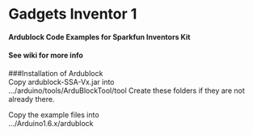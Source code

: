 # Gadgets Inventor 1
####  Ardublock Code Examples for Sparkfun Inventors Kit
####  See wiki for more info
  
   
###Installation of Ardublock  
Copy ardublock-SSA-Vx.jar into  
    .../arduino/tools/ArduBlockTool/tool
Create these folders if they are not already there.  
  
Copy the example files into  
    .../Arduino1.6.x/ardublock  
    
